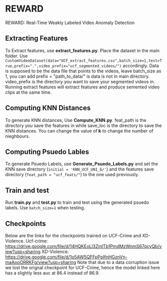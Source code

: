 # REWARD
REWARD: Real-Time Weakly Labeled Video Anomaly Detection
## Extracting Features
To Extract features, use **extract_features.py**. Place the dataset in the main folder.
Use `CustomVideoDataset(data="UCF_extract_features.csv",batch_size=1,test=True,prefix=".",video_prefix="ucf_segmented_videos/")` accordingly. 
Data is supposed to be the data file that points to the videos, leave batch_size as 1, you can add prefix = "path_to_data/" is data is not in main directory. video_prefix is the directory you want to save your segmented videos in. Running extract features will extract features and produce semented video clips at the same time.
## Computing KNN Distances
To generate KNN distances, Use **Compute_KNN.py**. feat_path is the directory you save the features in while save_loc is the directory to save the KNN distances. You can change the value of **k** to change the number of nieghbours.
## Computing Psuedo Lables
To generate Psuedo Labels, use **Generate_Psuedo_Labels.py** and set the KNN save directory (`initial = 'KNN_UCF_UNI_6/'`) and the features save directory (`feat_path = "ucf_feats/"`) to the one used previously.
## Train and test
Run **train.py** and **test.py** to train and test using the generated psuedo labels. Use `batch_size=1` when testing.
## Checkpoints
Below are the links for the checkpoints trained on UCF-Crime and XD-Violence.
Ucf-crime: https://drive.google.com/file/d/14HQKEoLl3ZinlTb1PmdMzWnmS67qcyQb/view?usp=sharing
XD-Violence: https://drive.google.com/file/d/1o5AW5QFFpPpIfnHGznVn-maAooORRKFg/view?usp=sharing
Note that due to a data corruption issue we lost the orignal checkpoint for UCF-Crime, hence the model linked here has a slightly less auc at 86.4 instead of 86.9.


